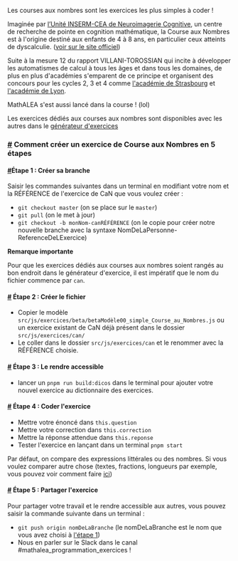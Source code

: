 Les courses aux nombres sont les exercices les plus simples à coder !

Imaginée par [l’Unité INSERM-CEA de Neuroimagerie Cognitive](http://www.unicog.org/), un centre de recherche de pointe en cognition mathématique, la Course aux Nombres est à l'origine destiné aux enfants de 4 à 8 ans, en particulier ceux atteints de dyscalculie. ([voir sur le site officiel](https://www.lacourseauxnombres.com/nr/home.php?lang=fr))

Suite à la mesure 12 du rapport VILLANI-TOROSSIAN qui incite à développer les automatismes de calcul à tous les âges et dans tous les domaines, de plus en plus d'académies s'emparent de ce principe et organisent des concours pour les cycles 2, 3 et 4 comme [l'académie de Strasbourg](https://www.ac-strasbourg.fr/pedagogie/mathematiques/competitions/can/) et [l'académie de Lyon](https://maths.enseigne.ac-lyon.fr/spip/spip.php?article732).

MathALEA s'est aussi lancé dans la course ! (lol)

Les exercices dédiés aux courses aux nombres sont disponibles avec les autres dans le [générateur d'exercices](https://coopmaths.fr/mathalea.html)

### <a id="1" href="#1">#</a> Comment créer un exercice de Course aux Nombres en 5 étapes

#### <a id="2" href="#2">#</a>**Étape 1 : Créer sa branche**
Saisir les commandes suivantes dans un terminal en modifiant votre nom et la RÉFÉRENCE de l'exercice de CaN que vous voulez créer :
* `git checkout master` (on se place sur le `master`)
* `git pull` (on le met à jour)
* `git checkout -b monNom-canRÉFÉRENCE` (on le copie pour créer notre nouvelle branche avec la syntaxe NomDeLaPersonne-ReferenceDeLExercice)

**Remarque importante**

Pour que les exercices dédiés aux courses aux nombres soient rangés au bon endroit dans le générateur d'exercice, il est impératif que le nom du fichier commence par `can`.

#### <a id="3" href="#3">#</a> **Étape 2 : Créer le fichier**
* Copier le modèle `src/js/exercices/beta/betaModèle00_simple_Course_au_Nombres.js` ou un exercice existant de CaN déjà présent dans le dossier `src/js/exercices/can/`
* Le coller dans le dossier `src/js/exercices/can` et le renommer avec la RÉFÉRENCE choisie.

#### <a id="4" href="#4">#</a> **Étape 3 : Le rendre accessible**
* lancer un `pnpm run build:dicos` dans le terminal pour ajouter votre nouvel exercice au dictionnaire des exercices.

#### <a id="5" href="#5">#</a> **Étape 4 : Coder l'exercice**
* Mettre votre énoncé dans `this.question`
* Mettre votre correction dans `this.correction`
* Mettre la réponse attendue dans `this.reponse`
* Tester l'exercice en lançant dans un terminal `pnpm start`

Par défaut, on compare des expressions littérales ou des nombres. Si vous voulez comparer autre chose (textes, fractions, longueurs par exemple, vous pouvez voir comment faire [ici](https://coopmaths.fr/documentation/tutorial-Rendre_un_exercice_interactif_simple.html#14))
#### <a id="6" href="#6">#</a> **Étape 5 : Partager l'exercice**
Pour partager votre travail et le rendre accessible aux autres, vous pouvez saisir la commande suivante dans un terminal :
* `git push origin nomDeLaBranche` (le nomDeLaBranche est le nom que vous avez choisi à [l'étape 1](#2))
* Nous en parler sur le Slack dans le canal #mathalea_programmation_exercices !